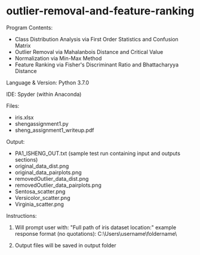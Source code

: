 # outlier-removal-and-feature-ranking
Program Contents:
- Class Distribution Analysis via First Order Statistics and Confusion Matrix
- Outlier Removal via Mahalanbois Distance and Critical Value
- Normalization via Min-Max Method
- Feature Ranking via Fisher's Discriminant Ratio and Bhattacharyya Distance

Language & Version: Python 3.7.0

IDE: Spyder (within Anaconda)

Files:

- iris.xlsx 
- shengassignment1.py
- sheng_assignment1_writeup.pdf


Output:

- PA1_ISHENG_OUT.txt (sample test run containing input and outputs sections)
- original_data_dist.png
- original_data_pairplots.png
- removedOutlier_data_dist.png
- removedOutlier_data_pairplots.png
- Sentosa_scatter.png
- Versicolor_scatter.png
- Virginia_scatter.png
  

Instructions:

1. Will prompt user with: "Full path of iris dataset location:"
	example response format (no quotations): C:\Users\username\foldername\
  
2. Output files will be saved in output folder
